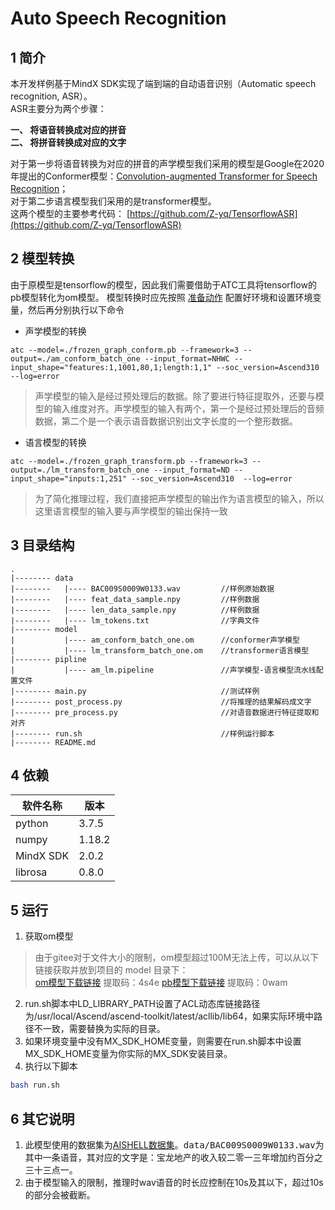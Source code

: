 # Auto Speech Recognition

## 1 简介
  本开发样例基于MindX SDK实现了端到端的自动语音识别（Automatic speech recognition, ASR）。<br/>
  ASR主要分为两个步骤：<br/>

  **一、 将语音转换成对应的拼音** <br/>
  **二、 将拼音转换成对应的文字** <br/>

  对于第一步将语音转换为对应的拼音的声学模型我们采用的模型是Google在2020年提出的Conformer模型：[Convolution-augmented Transformer for Speech Recognition](https://arxiv.org/abs/2005.08100)；<br/>
  对于第二步语言模型我们采用的是transformer模型。<br/>
  这两个模型的主要参考代码： [https://github.com/Z-yq/TensorflowASR](https://github.com/Z-yq/TensorflowASR)


## 2 模型转换
由于原模型是tensorflow的模型，因此我们需要借助于ATC工具将tensorflow的pb模型转化为om模型。
模型转换时应先按照 [准备动作](https://support.huaweicloud.com/atc-model-convert-cann202infer/atlasatc_16_0005.html) 配置好环境和设置环境变量，然后再分别执行以下命令


- 声学模型的转换

`atc --model=./frozen_graph_conform.pb --framework=3 --output=./am_conform_batch_one --input_format=NHWC --input_shape="features:1,1001,80,1;length:1,1" --soc_version=Ascend310 --log=error`

> 声学模型的输入是经过预处理后的数据。除了要进行特征提取外，还要与模型的输入维度对齐。声学模型的输入有两个，第一个是经过预处理后的音频数据，第二个是一个表示语音数据识别出文字长度的一个整形数据。

- 语言模型的转换

`atc --model=./frozen_graph_transform.pb --framework=3 --output=./lm_transform_batch_one --input_format=ND --input_shape="inputs:1,251" --soc_version=Ascend310  --log=error`

> 为了简化推理过程，我们直接把声学模型的输出作为语言模型的输入，所以这里语言模型的输入要与声学模型的输出保持一致

## 3 目录结构


```
.
|-------- data
|--------   |---- BAC009S0009W0133.wav         //样例原始数据
|--------   |---- feat_data_sample.npy         //样例数据
|--------   |---- len_data_sample.npy          //样例数据
|--------   |---- lm_tokens.txt                //字典文件
|-------- model
|           |---- am_conform_batch_one.om      //conformer声学模型
|           |---- lm_transform_batch_one.om    //transformer语言模型
|-------- pipline
|           |---- am_lm.pipeline               //声学模型-语言模型流水线配置文件
|-------- main.py                              //测试样例
|-------- post_process.py                      //将推理的结果解码成文字
|-------- pre_process.py                       //对语音数据进行特征提取和对齐
|-------- run.sh                               //样例运行脚本
|-------- README.md
```

## 4 依赖

|软件名称    | 版本     |
|-----------|----------|
| python    | 3.7.5    |
| numpy     | 1.18.2   |
| MindX SDK | 2.0.2    |
| librosa   | 0.8.0    |

## 5 运行

1. 获取om模型
> 由于gitee对于文件大小的限制，om模型超过100M无法上传，可以从以下链接获取并放到项目的 model 目录下：<br/>
> [om模型下载链接](https://pan.baidu.com/s/1AvJ1m_olBqvIOKoxKbt3aA) 提取码：4s4e
> [pb模型下载链接](https://pan.baidu.com/s/1lUquThnwRv7zGcyIz2x_ww) 提取码：0wam
2. run.sh脚本中LD_LIBRARY_PATH设置了ACL动态库链接路径为/usr/local/Ascend/ascend-toolkit/latest/acllib/lib64，如果实际环境中路径不一致，需要替换为实际的目录。
3. 如果环境变量中没有MX_SDK_HOME变量，则需要在run.sh脚本中设置MX_SDK_HOME变量为你实际的MX_SDK安装目录。
4. 执行以下脚本
```bash
bash run.sh
```

## 6 其它说明

1. 此模型使用的数据集为[AISHELL数据集](http://www.aishelltech.com/kysjcp)。<kbd>data/BAC009S0009W0133.wav</kbd>为其中一条语音，其对应的文字是：宝龙地产的收入较二零一三年增加约百分之三十三点一。
2. 由于模型输入的限制，推理时wav语音的时长应控制在10s及其以下，超过10s的部分会被截断。
